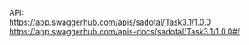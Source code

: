 API:
<br />
https://app.swaggerhub.com/apis/sadotal/Task3.1/1.0.0 
<br />
https://app.swaggerhub.com/apis-docs/sadotal/Task3.1/1.0.0#/
